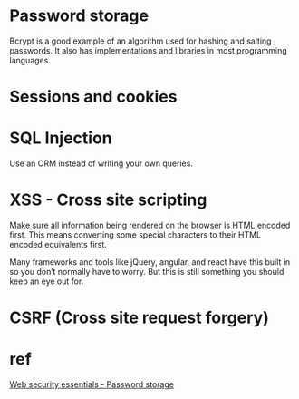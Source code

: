 # Password storage
Bcrypt is a good example of an algorithm used for hashing and salting passwords. It also has implementations and libraries in most programming languages.
# Sessions and cookies
# SQL Injection 
Use an ORM instead of writing your own queries.
# XSS - Cross site scripting
Make sure all information being rendered on the browser is HTML encoded first. This means converting some special characters to their HTML encoded equivalents first.

Many frameworks and tools like jQuery, angular, and react have this built in so you don’t normally have to worry. But this is still something you should keep an eye out for.
# CSRF (Cross site request forgery)

# ref
[Web security essentials - Password storage](https://www.sohamkamani.com/blog/2017/01/01/web-security-password-storage/)